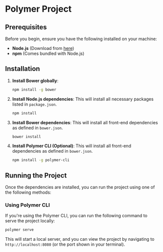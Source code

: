 
# Polymer Project


## Prerequisites

Before you begin, ensure you have the following installed on your machine:

- **Node.js** (Download from [here](https://nodejs.org/))
- **npm** (Comes bundled with Node.js)

## Installation
1. **Install Bower globally**:
   ```bash
   npm install -g bower
   ```
2. **Install Node.js dependencies**:
   This will install all necessary packages listed in `package.json`.
   ```bash
   npm install
   ```

3. **Install Bower dependencies**:
   This will install all front-end dependencies as defined in `bower.json`.
   ```bash
   bower install
   ```
3. **Install Polymer CLI (Optional)**:
   This will install all front-end dependencies as defined in `bower.json`.
   ```bash
   npm install -g polymer-cli
   ```
## Running the Project

Once the dependencies are installed, you can run the project using one of the following methods:

### Using Polymer CLI

If you're using the Polymer CLI, you can run the following command to serve the project locally:
```bash
polymer serve
```

This will start a local server, and you can view the project by navigating to `http://localhost:8080` (or the port shown in your terminal).
